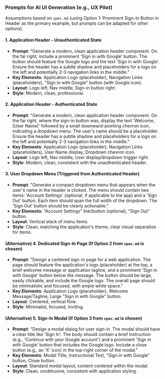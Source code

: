 ### Prompts for AI UI Generation (e.g., UX Pilot)

Assumptions based on `spec.md` (using Option 1: Prominent Sign-In Button in Header as the primary example, but prompts can be adapted for other options).

#### 1. Application Header - Unauthenticated State

- **Prompt**: "Generate a modern, clean application header component. On the far right, include a prominent 'Sign in with Google' button. The button should feature the Google logo and the text 'Sign in with Google'. Ensure the header has a subtle shadow and placeholders for a logo on the left and potentially 2-3 navigation links in the middle."
- **Key Elements**: Application Logo (placeholder), Navigation Links (placeholders), "Sign in with Google" button (with Google icon).
- **Layout**: Logo left, Nav middle, Sign-in button right.
- **Style**: Modern, clean, professional.

#### 2. Application Header - Authenticated State

- **Prompt**: "Generate a modern, clean application header component. On the far right, where the sign-in button was, display the text 'Welcome, [User Name]' followed by a small downward-pointing chevron icon, indicating a dropdown menu. The user's name should be a placeholder. Ensure the header has a subtle shadow and placeholders for a logo on the left and potentially 2-3 navigation links in the middle."
- **Key Elements**: Application Logo (placeholder), Navigation Links (placeholders), User Name display, Dropdown chevron icon.
- **Layout**: Logo left, Nav middle, User display/dropdown trigger right.
- **Style**: Modern, clean, consistent with the unauthenticated header.

#### 3. User Dropdown Menu (Triggered from Authenticated Header)

- **Prompt**: "Generate a compact dropdown menu that appears when the user's name in the header is clicked. The menu should contain two items: 'Account Settings' (optional, if applicable to the app) and a 'Sign Out' button. Each item should span the full width of the dropdown. The 'Sign Out' button should be clearly actionable."
- **Key Elements**: "Account Settings" link/button (optional), "Sign Out" button.
- **Layout**: Vertical stack of menu items.
- **Style**: Clean, matching the application's theme, clear visual separation for items.

#### (Alternative) 4. Dedicated Sign-In Page (If Option 2 from `spec.md` is chosen)

- **Prompt**: "Design a centered sign-in page for a web application. The page should feature the application's logo (placeholder) at the top, a brief welcome message or application tagline, and a prominent 'Sign in with Google' button below the message. The button should be large, easily clickable, and include the Google logo. The overall page should be minimalistic and focused, with ample white space."
- **Key Elements**: Application Logo (placeholder), Welcome Message/Tagline, Large "Sign in with Google" button.
- **Layout**: Centered, vertical flow.
- **Style**: Minimalist, focused, inviting.

#### (Alternative) 5. Sign-In Modal (If Option 3 from `spec.md` is chosen)

- **Prompt**: "Design a modal dialog for user sign-in. The modal should have a clear title like 'Sign In'. The body should contain a brief instruction (e.g., 'Continue with your Google account') and a prominent 'Sign in with Google' button that includes the Google logo. Include a close button (e.g., an 'X' icon) in the top-right corner of the modal."
- **Key Elements**: Modal Title, Instructional Text, "Sign in with Google" button, Close button.
- **Layout**: Standard modal layout, content centered within the modal.
- **Style**: Clean, unobtrusive, consistent with application styling.
